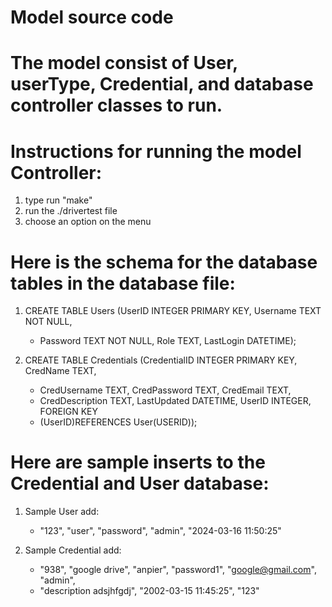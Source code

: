 # Model source code

# The model consist of User, userType, Credential, and database controller classes to run.

# Instructions for running the model Controller:
1. type run "make"
2. run the ./drivertest file
3. choose an option on the menu


# Here is the schema for the database tables in the database file:
1. CREATE TABLE Users (UserID INTEGER PRIMARY KEY, Username TEXT NOT NULL,
    - Password TEXT NOT NULL, Role TEXT, LastLogin DATETIME); 

2. CREATE TABLE Credentials (CredentialID INTEGER PRIMARY KEY, CredName TEXT,
    - CredUsername TEXT, CredPassword TEXT, CredEmail TEXT,
    - CredDescription TEXT, LastUpdated DATETIME, UserID INTEGER, FOREIGN KEY
    - (UserID)REFERENCES User(USERID));
 
# Here are sample inserts to the Credential and User database:
1. Sample User add:
    - "123", "user", "password", "admin", "2024-03-16 11:50:25"

2. Sample Credential add:
    - "938", "google drive", "anpier", "password1", "google@gmail.com", "admin",
    - "description adsjhfgdj", "2002-03-15 11:45:25", "123" 
